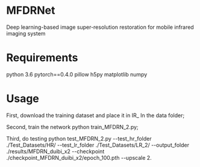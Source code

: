 # MFDRNet
Deep learning-based image super-resolution restoration for mobile infrared imaging system

# Requirements
python 3.6
pytorch==0.4.0
pillow
h5py
matplotlib
numpy

# Usage
First, download the training dataset and place it in IR_ In the data folder;

Second, train the network  python train_MFDRN_2.py;

Third, do testing  python test_MFDRN_2.py  --test_hr_folder ./Test_Datasets/HR/ --test_lr_folder ./Test_Datasets/LR_2/ --output_folder ./results/MFDRN_duibi_x2 --checkpoint ./checkpoint_MFDRN_duibi_x2/epoch_100.pth --upscale 2.

